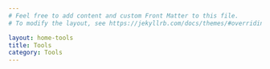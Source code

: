 ```yaml
---
# Feel free to add content and custom Front Matter to this file.
# To modify the layout, see https://jekyllrb.com/docs/themes/#overriding-theme-defaults

layout: home-tools
title: Tools
category: Tools
---
```

